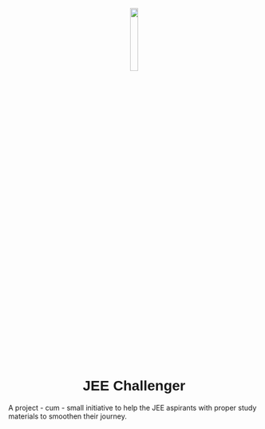 <p align="center" width="100%">
    <img width="18%" src="./images/jcicon.jpg"> 
</p>

<h1 align="center" style="font-family: 'Jost', sans-serif;">JEE Challenger</h1>
 
A project - cum - small initiative to help the JEE aspirants with proper study materials to smoothen their journey.

